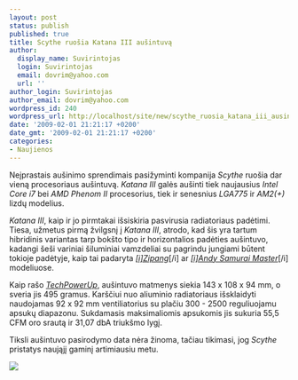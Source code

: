 ```yaml
---
layout: post
status: publish
published: true
title: Scythe ruošia Katana III aušintuvą
author:
  display_name: Suvirintojas
  login: Suvirintojas
  email: dovrim@yahoo.com
  url: ''
author_login: Suvirintojas
author_email: dovrim@yahoo.com
wordpress_id: 240
wordpress_url: http://localhost/site/new/scythe_ruosia_katana_iii_ausintuva/
date: '2009-02-01 21:21:17 +0200'
date_gmt: '2009-02-01 21:21:17 +0200'
categories:
- Naujienos
---
```

<p>Neįprastais aušinimo sprendimais pasižyminti kompanija <i>Scythe</i> ruošia dar vieną procesoriaus aušintuvą. <i>Katana III</i> galės aušinti tiek naujausius <i>Intel Core i7</i> bei <i>AMD Phenom II</i> procesorius, tiek ir senesnius <i>LGA775</i> ir <i>AM2(+)</i> lizdų modelius.</p>
<p><i>Katana III</i>, kaip ir jo pirmtakai išsiskiria pasvirusia radiatoriaus padėtimi. Tiesa, užmetus pirmą žvilgsnį į <i>Katana III</i>, atrodo, kad šis yra tartum hibridinis variantas tarp bokšto tipo ir horizontalios padėties aušintuvo, kadangi šeši variniai šiluminiai vamzdeliai su pagrindu jungiami būtent tokioje padėtyje, kaip tai padaryta <i><a class="ns" href="http://www.scythe-usa.com/product/cpu/035/sczp1000_detail.html">[i]Zipang</i></a>[/i] ar <i><a class="ns" href="http://www.scythe-usa.com/product/cpu/029/scasm1000_detail.html">[i]Andy Samurai Master</i></a>[/i] modeliuose.</p>
<p>Kaip rašo <a class="ns" href="http://www.techpowerup.com/83680/Scythe_Preparing_Katana_III_Cooler.html"><i>TechPowerUp</i></a>, aušintuvo matmenys siekia 143 x 108 x 94 mm, o sveria jis 495 gramus. Karščiui nuo aliuminio radiatoriaus išsklaidyti naudojamas 92 x 92 mm ventiliatorius su plačiu 300 - 2500 reguliuojamu apsukų diapazonu. Sukdamasis maksimaliomis apsukomis jis sukuria 55,5 CFM oro srautą ir 31,07 dbA triukšmo lygį.</p>
<p>Tiksli aušintuvo pasirodymo data nėra žinoma, tačiau tikimasi, jog <i>Scythe</i> pristatys naująjį gaminį artimiausiu metu.</p>
<p><img src="http://svarke.technews.lt/katana3.JPG" /></p>
